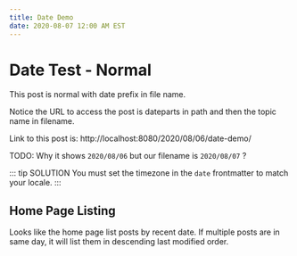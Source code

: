 ```yaml
---
title: Date Demo
date: 2020-08-07 12:00 AM EST
---
```


# Date Test - Normal

This post is normal with date prefix in file name.

Notice the URL to access the post is dateparts in path and then the topic name in filename.

Link to this post is: http://localhost:8080/2020/08/06/date-demo/

TODO: Why it shows `2020/08/06` but our filename is `2020/08/07` ?


::: tip SOLUTION
You must set the timezone in the `date` frontmatter to match your locale.
:::

## Home Page Listing

Looks like the home page list posts by recent date. If multiple posts are in same day, it
will list them in descending last modified order.
